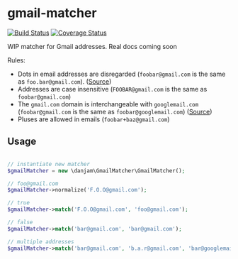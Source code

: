 # gmail-matcher

[![Build Status](https://travis-ci.org/danjam/gmail-matcher.svg?branch=master)](https://travis-ci.org/danjam/gmail-matcher) [![Coverage Status](https://coveralls.io/repos/github/danjam/gmail-matcher/badge.svg?branch=master)](https://coveralls.io/github/danjam/gmail-matcher?branch=master)

WIP matcher for Gmail addresses. Real docs coming soon

Rules:
 * Dots in email addresses are disregarded (`foobar@gmail.com` is the same as `foo.bar@gmail.com`). ([Source](https://support.google.com/mail/answer/7436150))
 * Addresses are case insensitive (`FOOBAR@gmail.com` is the same as `foobar@gmail.com`)
 * The `gmail.com` domain is interchangeable with `googlemail.com` (`foobar@gmail.com` is the same as `foobar@googlemail.com`) ([Source](https://support.google.com/mail/answer/10313))
 * Pluses are allowed in emails (`foobar+baz@gmail.com`)

## Usage

```php

// instantiate new matcher
$gmailMatcher = new \danjam\GmailMatcher\GmailMatcher();

// foo@gmail.com
$gmailMatcher->normalize('F.O.O@gmail.com');

// true
$gmailMatcher->match('F.O.O@gmail.com', 'foo@gmail.com');

// false
$gmailMatcher->match('bar@gmail.com', 'bar@gmail.com');

// multiple addresses
$gmailMatcher->match('bar@gmail.com', 'b.a.r@gmail.com', 'bar@googlemail.com', ...);


```
